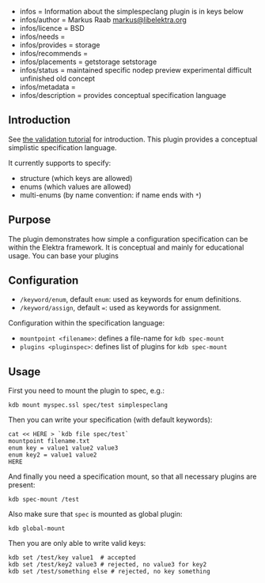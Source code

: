 - infos = Information about the simplespeclang plugin is in keys below
- infos/author = Markus Raab <markus@libelektra.org>
- infos/licence = BSD
- infos/needs =
- infos/provides = storage
- infos/recommends =
- infos/placements = getstorage setstorage
- infos/status = maintained specific nodep preview experimental difficult unfinished old concept
- infos/metadata =
- infos/description = provides conceptual specification language

## Introduction ##

See [the validation tutorial](/doc/tutorials/validation.md) for introduction.
This plugin provides a conceptual simplistic specification language.

It currently supports to specify:

- structure (which keys are allowed)
- enums (which values are allowed)
- multi-enums (by name convention: if name ends with `*`)

## Purpose ##

The plugin demonstrates how simple a configuration specification can be within the Elektra framework.
It is conceptual and mainly for educational usage.
You can base your plugins

## Configuration ##

- `/keyword/enum`, default `enum`: used as keywords for enum definitions.
- `/keyword/assign`, default `=`: used as keywords for assignment.

Configuration within the specification language:

- `mountpoint <filename>`: defines a file-name for `kdb spec-mount`
- `plugins <pluginspec>`: defines list of plugins for `kdb spec-mount`

## Usage ##

First you need to mount the plugin to spec, e.g.:

    kdb mount myspec.ssl spec/test simplespeclang

Then you can write your specification (with default keywords):

    cat << HERE > `kdb file spec/test`
    mountpoint filename.txt
    enum key = value1 value2 value3
    enum key2 = value1 value2
    HERE

And finally you need a specification mount, so that all necessary
plugins are present:

    kdb spec-mount /test

Also make sure that `spec` is mounted as global plugin:

    kdb global-mount

Then you are only able to write valid keys:

    kdb set /test/key value1  # accepted
    kdb set /test/key2 value3 # rejected, no value3 for key2
    kdb set /test/something else # rejected, no key something

